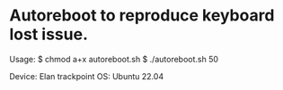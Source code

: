 Autoreboot to reproduce keyboard lost issue.
===

Usage:
 $ chmod a+x autoreboot.sh
 $ ./autoreboot.sh 50

Device: Elan trackpoint
OS: Ubuntu 22.04

